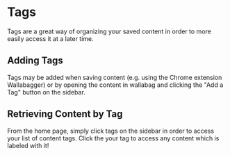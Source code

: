 Tags
====

Tags are a great way of organizing your saved content in order to more easily access it at a later time.

## Adding Tags

Tags may be added when saving content (e.g. using the Chrome extension Wallabagger) or by opening the content in wallabag and clicking the "Add a Tag" button on the sidebar.

## Retrieving Content by Tag

From the home page, simply click tags on the sidebar in order to access your list of content tags. Click the your tag to access any content which is labeled with it! 
